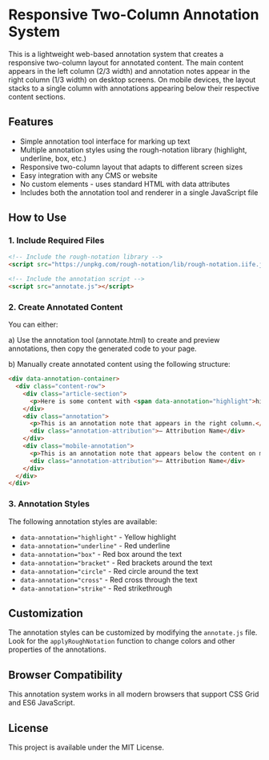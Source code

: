 # Responsive Two-Column Annotation System

This is a lightweight web-based annotation system that creates a responsive two-column layout for annotated content. The main content appears in the left column (2/3 width) and annotation notes appear in the right column (1/3 width) on desktop screens. On mobile devices, the layout stacks to a single column with annotations appearing below their respective content sections.

## Features

- Simple annotation tool interface for marking up text
- Multiple annotation styles using the rough-notation library (highlight, underline, box, etc.)
- Responsive two-column layout that adapts to different screen sizes
- Easy integration with any CMS or website
- No custom elements - uses standard HTML with data attributes
- Includes both the annotation tool and renderer in a single JavaScript file

## How to Use

### 1. Include Required Files

```html
<!-- Include the rough-notation library -->
<script src="https://unpkg.com/rough-notation/lib/rough-notation.iife.js"></script>

<!-- Include the annotation script -->
<script src="annotate.js"></script>
```

### 2. Create Annotated Content

You can either:

a) Use the annotation tool (annotate.html) to create and preview annotations, then copy the generated code to your page.

b) Manually create annotated content using the following structure:

```html
<div data-annotation-container>
  <div class="content-row">
    <div class="article-section">
      <p>Here is some content with <span data-annotation="highlight">highlighted text</span>.</p>
    </div>
    <div class="annotation">
      <p>This is an annotation note that appears in the right column.</p>
      <div class="annotation-attribution">— Attribution Name</div>
    </div>
    <div class="mobile-annotation">
      <p>This is an annotation note that appears below the content on mobile.</p>
      <div class="annotation-attribution">— Attribution Name</div>
    </div>
  </div>
</div>
```

### 3. Annotation Styles

The following annotation styles are available:

- `data-annotation="highlight"` - Yellow highlight
- `data-annotation="underline"` - Red underline
- `data-annotation="box"` - Red box around the text
- `data-annotation="bracket"` - Red brackets around the text
- `data-annotation="circle"` - Red circle around the text
- `data-annotation="cross"` - Red cross through the text
- `data-annotation="strike"` - Red strikethrough

## Customization

The annotation styles can be customized by modifying the `annotate.js` file. Look for the `applyRoughNotation` function to change colors and other properties of the annotations.

## Browser Compatibility

This annotation system works in all modern browsers that support CSS Grid and ES6 JavaScript.

## License

This project is available under the MIT License.
